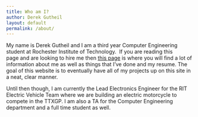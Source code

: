 ```yaml
---
title: Who am I?
author: Derek Gutheil
layout: default
permalink: /about/
---
```


<p style="text-align: left;">
  My name is Derek Gutheil and I am a third year Computer Engineering student at Rochester Institute of Technology.  If you are reading this page and are looking to hire me then <a href="http://derekgutheil.com/hire-me/">this page</a> is where you will find a lot of information about me as well as things that I&#8217;ve done and my resume. The goal of this website is to eventually have all of my projects up on this site in a neat, clear manner.
</p>

<p style="text-align: left;">
  Until then though, I am currently the Lead Electronics Engineer for the RIT Electric Vehicle Team where we are building an electric motorcycle to compete in the TTXGP. I am also a TA for the Computer Engineering department and a full time student as well.
</p>

<p style="text-align: left;">